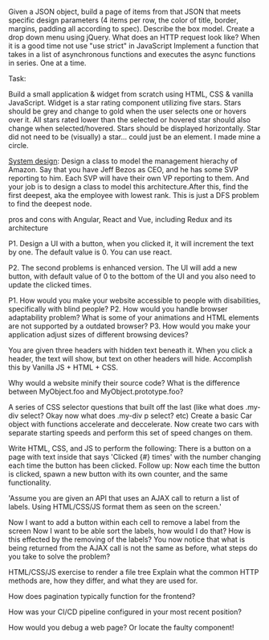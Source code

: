 Given a JSON object, build a page of items from that JSON that meets specific design parameters (4 items per row, the color of title, border, margins, padding all according to spec).
Describe the box model. Create a drop down menu using jQuery.
What does an HTTP request look like?
When it is a good time not use "use strict" in JavaScript
Implement a function that takes in a list of asynchronous functions and executes the async functions in series. One at a time.

Task:

Build a small application & widget from scratch using HTML, CSS & vanilla JavaScript.
Widget is a star rating component utilizing five stars.
Stars should be grey and change to gold when the user selects one or hovers over it.
All stars rated lower than the selected or hovered star should also change when selected/hovered.
Stars should be displayed horizontally.
Star did not need to be (visually) a star... could just be an element. I made mine a circle.

[System design](https://leetcode.com/discuss/interview-experience/508233/Amazon-or-SDE1-Front-End-or-Feb-2020-Rejected):
Design a class to model the management hierachy of Amazon. Say that you have Jeff Bezos as CEO, and he has some SVP reporting to him. Each SVP will have their own VP reporting to them. And your job is to design a class to model this architecture.After this, find the first deepest, aka the employee with lowest rank. This is just a DFS problem to find the deepest node.

pros and cons with Angular, React and Vue, including Redux and its architecture

P1. Design a UI with a button, when you clicked it, it will increment the text by one. The default value is 0. You can use react.

P2. The second problems is enhanced version. The UI will add a new button, with default value of 0 to the bottom of the UI and you also need to update the clicked times.

P1. How would you make your website accessible to people with disabilities, specifically with blind people?
P2. How would you handle browser adaptability problem? What is some of your animations and HTML elements are not supported by a outdated browser?
P3. How would you make your application adjust sizes of different browsing devices?

You are given three headers with hidden text beneath it. When you click a header, the text will show, but text on other headers will hide. Accomplish this by Vanilla JS + HTML + CSS.

Why would a website minify their source code?
What is the difference between MyObject.foo and MyObject.prototype.foo?

A series of CSS selector questions that built off the last (like what does .my-div select? Okay now what does .my-div p select? etc)
Create a basic Car object with functions accelerate and deccelerate. Now create two cars with separate starting speeds and perform this set of speed changes on them.

Write HTML, CSS, and JS to perform the following:
There is a button on a page with text inside that says 'Clicked {#} times' with the number changing each time the button has been clicked.
Follow up: Now each time the button is clicked, spawn a new button with its own counter, and the same functionality.

'Assume you are given an API that uses an AJAX call to return a list of labels. Using HTML/CSS/JS format them as seen on the screen.'

Now I want to add a button within each cell to remove a label from the screen
Now I want to be able sort the labels, how would I do that? How is this effected by the removing of the labels?
You now notice that what is being returned from the AJAX call is not the same as before, what steps do you take to solve the problem?

HTML/CSS/JS exercise to render a file tree
Explain what the common HTTP methods are, how they differ, and what they are used for.

How does pagination typically function for the frontend?

How was your CI/CD pipeline configured in your most recent position?

How would you debug a web page? Or locate the faulty component!
